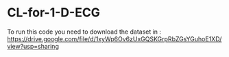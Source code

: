 # CL-for-1-D-ECG

To run this code you need to download the dataset in : 
https://drive.google.com/file/d/1xyWp6Ov6zUxGQSKGrpRbZGsYGuhoE1XD/view?usp=sharing
